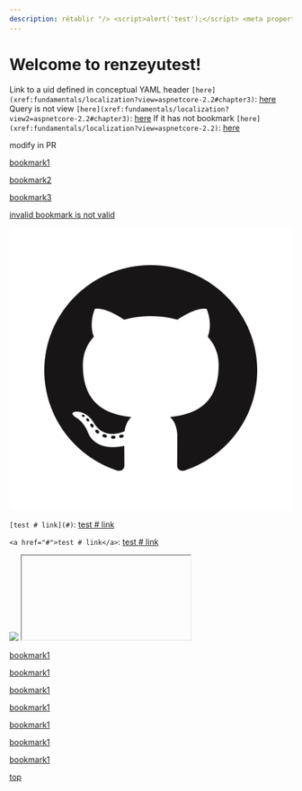 ```yaml
---
description: rétablir "/> <script>alert('test');</script> <meta property="b" content="b
---
```


# Welcome to renzeyutest! 

Link to a uid defined in conceptual YAML header `[here](xref:fundamentals/localization?view=aspnetcore-2.2#chapter3)`: [here](xref:fundamentals/localization?view=aspnetcore-2.2#chapter3)
Query is not view `[here](xref:fundamentals/localization?view2=aspnetcore-2.2#chapter3)`: [here](xref:fundamentals/localization?view2=aspnetcore-2.2#chapter3)
If it has not bookmark `[here](xref:fundamentals/localization?view=aspnetcore-2.2)`: [here](xref:fundamentals/localization?view=aspnetcore-2.2)

modify in PR

[bookmark1](ref.md#chapter1)

[bookmark2](ref.md#chapter2)

[bookmark3](ref.md#chapter3)

[invalid bookmark is not valid](ref.md#chapter3)

![github](media/github-mark.png)

`[test # link](#)`: [test # link](#)

`<a href="#">test # link</a>`: <a href="#">test # link</a>

<script>alert('test');</script>
<IMG SRC="javascript:alert('XSS');">
<IFRAME SRC="javascript:alert('XSS');"></IFRAME>
  
  
  
  [bookmark1](ref.md#chapter1)
  
  
  
  
  
  
  [bookmark1](ref.md#chapter1)
  
  
  
  
  
  
  
  
  
  [bookmark1](ref.md#chapter1)
  
  
  
  
  
  
  
  
  
  [bookmark1](ref.md#chapter1)
  
  
  
  
  
  
  
  
  
  
  [bookmark1](ref.md#chapter1)
  
  
  
  
  
  
  
  
  
  
  [bookmark1](ref.md#chapter1)
  
  
  
  
  
  
  [bookmark1](ref.md#chapter1)
  
  
  
  
  [top](#top)
  
  
  
  
  
  
